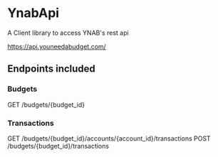 # YnabApi
A Client library to access YNAB's rest api

https://api.youneedabudget.com/

## Endpoints included

### Budgets
GET /budgets/{budget_id}

### Transactions
GET /budgets/{budget_id}/accounts/{account_id}/transactions
POST /budgets/{budget_id}/transactions
